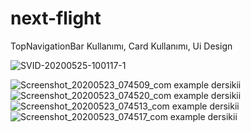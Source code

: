 # next-flight
TopNavigationBar Kullanımı,
Card Kullanımı,
Ui Design

![SVID-20200525-100117-1](https://user-images.githubusercontent.com/45516587/82788339-f0b2d900-9e70-11ea-89cd-3f37c00d98cb.gif)

![Screenshot_20200523_074509_com example dersikii](https://user-images.githubusercontent.com/45516587/82787046-5782c300-9e6e-11ea-9292-658b3760663b.jpg)
![Screenshot_20200523_074520_com example dersikii](https://user-images.githubusercontent.com/45516587/82787053-58b3f000-9e6e-11ea-8aca-379af9590400.jpg)
![Screenshot_20200523_074513_com example dersikii](https://user-images.githubusercontent.com/45516587/82787056-594c8680-9e6e-11ea-9d87-a5143d2b7c1b.jpg)
![Screenshot_20200523_074517_com example dersikii](https://user-images.githubusercontent.com/45516587/82787055-594c8680-9e6e-11ea-8abc-09a74d79d2e3.jpg)



